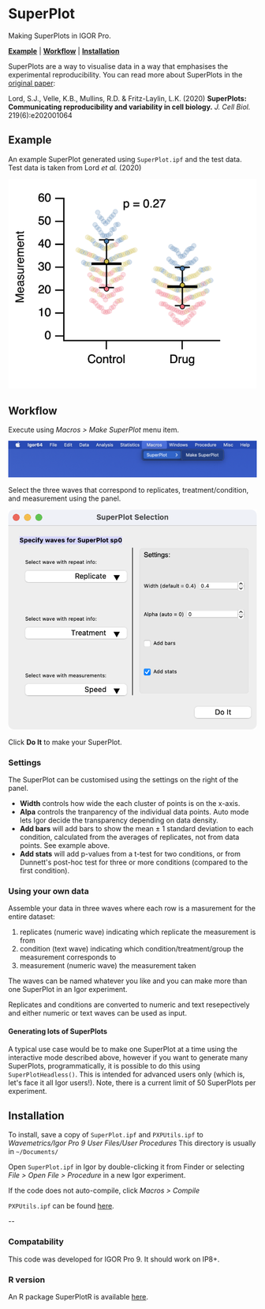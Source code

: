 # SuperPlot

Making SuperPlots in IGOR Pro.

[**Example**](#Example) | [**Workflow**](#Workflow) | [**Installation**](#Installation)

SuperPlots are a way to visualise data in a way that emphasises the
experimental reproducibility. You can read more about SuperPlots in the
[original paper](https://doi.org/10.1083/jcb.202001064):

Lord, S.J., Velle, K.B., Mullins, R.D. & Fritz-Laylin, L.K. (2020)
**SuperPlots: Communicating reproducibility and variability in cell
biology.** *J. Cell Biol.* 219(6):e202001064

## Example

An example SuperPlot generated using `SuperPlot.ipf` and the test data. Test data is taken from Lord _et al._ (2020)


![img](img/exampleGraph.png?raw=true "image")

## Workflow

Execute using _Macros > Make SuperPlot_ menu item.

![img](img/menu.png?raw=true "image")

Select the three waves that correspond to replicates, treatment/condition, and measurement using the panel.

![img](img/panel.png?raw=true "image")

Click **Do It** to make your SuperPlot.

### Settings

The SuperPlot can be customised using the settings on the right of the panel.

- **Width** controls how wide the each cluster of points is on the x-axis.
- **Alpa** controls the tranparency of the individual data points. Auto mode lets Igor decide the transparency depending on data density.
- **Add bars** will add bars to show the mean ± 1 standard deviation to each condition, calculated from the averages of replicates, not from data points. See example above.
- **Add stats** will add p-values from a t-test for two conditions, or from Dunnett's post-hoc test for three or more conditions (compared to the first condition).

### Using your own data

Assemble your data in three waves where each row is a masurement for the entire dataset:

1. replicates (numeric wave) indicating which replicate the measurement is from
2. condition (text wave) indicating which condition/treatment/group the measurement corresponds to
3. measurement (numeric wave) the measurement taken

The waves can be named whatever you like and you can make more than one SuperPlot in an Igor experiment.

Replicates and conditions are converted to numeric and text resepectively and either numeric or text waves can be used as input.

#### Generating lots of SuperPlots

A typical use case would be to make one SuperPlot at a time using the interactive mode described above, however if you want to generate many SuperPlots, programmatically, it is possible to do this using `SuperPlotHeadless()`.
This is intended for advanced users only (which is, let's face it all Igor users!).
Note, there is a current limit of 50 SuperPlots per experiment.

## Installation

To install, save a copy of `SuperPlot.ipf` and `PXPUtils.ipf` to *Wavemetrics/Igor Pro 9 User Files/User Procedures*
This directory is usually in `~/Documents/`

Open `SuperPlot.ipf` in Igor by double-clicking it from Finder or selecting *File > Open File > Procedure* in a new Igor experiment.

If the code does not auto-compile, click *Macros > Compile*

`PXPUtils.ipf` can be found [here](https://github.com/quantixed/PXPUtils).

--

### Compatability

This code was developed for IGOR Pro 9. It should work on IP8+.

### R version

An R package SuperPlotR is available [here](https://github.com/quantixed/SuperPlotR).